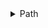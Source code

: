 <!-- ## Path -->

<details>
<summary>
Path
</summary>

Class

*module `build-docs`*

Class not yet documented

### Methods


<details>
<!-- <summary><h2><code>__bytes__</code></h2></summary> -->
<summary>
__bytes__
</summary>
<!-- ### `__bytes__` -->
Method

Return the bytes representation of the path.  This is only


#### Parameters



#### Source

<details>
<summary>View source</summary>

```python


    def __bytes__(self):
        """Return the bytes representation of the path.  This is only
        recommended to use under Unix."""
        return os.fsencode(self)



```

</details>

#### References

None available

</details>


<details>
<!-- <summary><h2><code>__enter__</code></h2></summary> -->
<summary>
__enter__
</summary>
<!-- ### `__enter__` -->
Method

Not yet documented


#### Parameters



#### Source

<details>
<summary>View source</summary>

```python


    def __enter__(self):
        return self



```

</details>

#### References

None available

</details>


<details>
<!-- <summary><h2><code>__eq__</code></h2></summary> -->
<summary>
__eq__
</summary>
<!-- ### `__eq__` -->
Method

Not yet documented


#### Parameters



#### Source

<details>
<summary>View source</summary>

```python


    def __eq__(self, other):
        if not isinstance(other, PurePath):
            return NotImplemented
        return self._cparts == other._cparts and self._flavour is other._flavour



```

</details>

#### References

None available

</details>


<details>
<!-- <summary><h2><code>__exit__</code></h2></summary> -->
<summary>
__exit__
</summary>
<!-- ### `__exit__` -->
Method

Not yet documented


#### Parameters



#### Source

<details>
<summary>View source</summary>

```python


    def __exit__(self, t, v, tb):
        # https://bugs.python.org/issue39682
        # In previous versions of pathlib, this method marked this path as
        # closed; subsequent attempts to perform I/O would raise an IOError.
        # This functionality was never documented, and had the effect of
        # making Path objects mutable, contrary to PEP 428. In Python 3.9 the
        # _closed attribute was removed, and this method made a no-op.
        # This method and __enter__()/__exit__() should be deprecated and
        # removed in the future.
        pass



```

</details>

#### References

None available

</details>


<details>
<!-- <summary><h2><code>__fspath__</code></h2></summary> -->
<summary>
__fspath__
</summary>
<!-- ### `__fspath__` -->
Method

Not yet documented


#### Parameters



#### Source

<details>
<summary>View source</summary>

```python


    def __fspath__(self):
        return str(self)



```

</details>

#### References

None available

</details>


<details>
<!-- <summary><h2><code>__ge__</code></h2></summary> -->
<summary>
__ge__
</summary>
<!-- ### `__ge__` -->
Method

Not yet documented


#### Parameters



#### Source

<details>
<summary>View source</summary>

```python


    def __ge__(self, other):
        if not isinstance(other, PurePath) or self._flavour is not other._flavour:
            return NotImplemented
        return self._cparts >= other._cparts



```

</details>

#### References

None available

</details>


<details>
<!-- <summary><h2><code>__gt__</code></h2></summary> -->
<summary>
__gt__
</summary>
<!-- ### `__gt__` -->
Method

Not yet documented


#### Parameters



#### Source

<details>
<summary>View source</summary>

```python


    def __gt__(self, other):
        if not isinstance(other, PurePath) or self._flavour is not other._flavour:
            return NotImplemented
        return self._cparts > other._cparts



```

</details>

#### References

None available

</details>


<details>
<!-- <summary><h2><code>__hash__</code></h2></summary> -->
<summary>
__hash__
</summary>
<!-- ### `__hash__` -->
Method

Not yet documented


#### Parameters



#### Source

<details>
<summary>View source</summary>

```python


    def __hash__(self):
        try:
            return self._hash
        except AttributeError:
            self._hash = hash(tuple(self._cparts))
            return self._hash



```

</details>

#### References

None available

</details>


<details>
<!-- <summary><h2><code>__le__</code></h2></summary> -->
<summary>
__le__
</summary>
<!-- ### `__le__` -->
Method

Not yet documented


#### Parameters



#### Source

<details>
<summary>View source</summary>

```python


    def __le__(self, other):
        if not isinstance(other, PurePath) or self._flavour is not other._flavour:
            return NotImplemented
        return self._cparts <= other._cparts



```

</details>

#### References

None available

</details>


<details>
<!-- <summary><h2><code>__lt__</code></h2></summary> -->
<summary>
__lt__
</summary>
<!-- ### `__lt__` -->
Method

Not yet documented


#### Parameters



#### Source

<details>
<summary>View source</summary>

```python


    def __lt__(self, other):
        if not isinstance(other, PurePath) or self._flavour is not other._flavour:
            return NotImplemented
        return self._cparts < other._cparts



```

</details>

#### References

None available

</details>


<details>
<!-- <summary><h2><code>__new__</code></h2></summary> -->
<summary>
__new__
</summary>
<!-- ### `__new__` -->
Method

Not yet documented


#### Parameters



#### Source

<details>
<summary>View source</summary>

```python


    def __new__(cls, *args, **kwargs):
        if cls is Path:
            cls = WindowsPath if os.name == 'nt' else PosixPath
        self = cls._from_parts(args, init=False)
        if not self._flavour.is_supported:
            raise NotImplementedError("cannot instantiate %r on your system"
                                      % (cls.__name__,))
        self._init()
        return self



```

</details>

#### References

- [Path._init](#_init)

</details>


<details>
<!-- <summary><h2><code>__reduce__</code></h2></summary> -->
<summary>
__reduce__
</summary>
<!-- ### `__reduce__` -->
Method

Not yet documented


#### Parameters



#### Source

<details>
<summary>View source</summary>

```python


    def __reduce__(self):
        # Using the parts tuple helps share interned path parts
        # when pickling related paths.
        return (self.__class__, tuple(self._parts))



```

</details>

#### References

None available

</details>


<details>
<!-- <summary><h2><code>__repr__</code></h2></summary> -->
<summary>
__repr__
</summary>
<!-- ### `__repr__` -->
Method

Not yet documented


#### Parameters



#### Source

<details>
<summary>View source</summary>

```python


    def __repr__(self):
        return "{}({!r})".format(self.__class__.__name__, self.as_posix())



```

</details>

#### References

- [Path.as_posix](#as_posix)

</details>


<details>
<!-- <summary><h2><code>__rtruediv__</code></h2></summary> -->
<summary>
__rtruediv__
</summary>
<!-- ### `__rtruediv__` -->
Method

Not yet documented


#### Parameters



#### Source

<details>
<summary>View source</summary>

```python


    def __rtruediv__(self, key):
        try:
            return self._from_parts([key] + self._parts)
        except TypeError:
            return NotImplemented



```

</details>

#### References

None available

</details>


<details>
<!-- <summary><h2><code>__str__</code></h2></summary> -->
<summary>
__str__
</summary>
<!-- ### `__str__` -->
Method

Return the string representation of the path, suitable for


#### Parameters



#### Source

<details>
<summary>View source</summary>

```python


    def __str__(self):
        """Return the string representation of the path, suitable for
        passing to system calls."""
        try:
            return self._str
        except AttributeError:
            self._str = self._format_parsed_parts(self._drv, self._root,
                                                  self._parts) or '.'
            return self._str



```

</details>

#### References

None available

</details>


<details>
<!-- <summary><h2><code>__truediv__</code></h2></summary> -->
<summary>
__truediv__
</summary>
<!-- ### `__truediv__` -->
Method

Not yet documented


#### Parameters



#### Source

<details>
<summary>View source</summary>

```python


    def __truediv__(self, key):
        try:
            return self._make_child((key,))
        except TypeError:
            return NotImplemented



```

</details>

#### References

- [Path._make_child](#_make_child)

</details>


<details>
<!-- <summary><h2><code>_init</code></h2></summary> -->
<summary>
_init
</summary>
<!-- ### `_init` -->
Method

Not yet documented


#### Parameters



#### Source

<details>
<summary>View source</summary>

```python


    def _init(self,
              # Private non-constructor arguments
              template=None,
              ):
        if template is not None:
            self._accessor = template._accessor
        else:
            self._accessor = _normal_accessor



```

</details>

#### References

None available

</details>


<details>
<!-- <summary><h2><code>_make_child</code></h2></summary> -->
<summary>
_make_child
</summary>
<!-- ### `_make_child` -->
Method

Not yet documented


#### Parameters



#### Source

<details>
<summary>View source</summary>

```python


    def _make_child(self, args):
        drv, root, parts = self._parse_args(args)
        drv, root, parts = self._flavour.join_parsed_parts(
            self._drv, self._root, self._parts, drv, root, parts)
        return self._from_parsed_parts(drv, root, parts)



```

</details>

#### References

None available

</details>


<details>
<!-- <summary><h2><code>_make_child_relpath</code></h2></summary> -->
<summary>
_make_child_relpath
</summary>
<!-- ### `_make_child_relpath` -->
Method

Not yet documented


#### Parameters



#### Source

<details>
<summary>View source</summary>

```python


    def _make_child_relpath(self, part):
        # This is an optimization used for dir walking.  `part` must be
        # a single part relative to this path.
        parts = self._parts + [part]
        return self._from_parsed_parts(self._drv, self._root, parts)



```

</details>

#### References

None available

</details>


<details>
<!-- <summary><h2><code>_opener</code></h2></summary> -->
<summary>
_opener
</summary>
<!-- ### `_opener` -->
Method

Not yet documented


#### Parameters



#### Source

<details>
<summary>View source</summary>

```python


    def _opener(self, name, flags, mode=0o666):
        # A stub for the opener argument to built-in open()
        return self._accessor.open(self, flags, mode)



```

</details>

#### References

None available

</details>


<details>
<!-- <summary><h2><code>_raw_open</code></h2></summary> -->
<summary>
_raw_open
</summary>
<!-- ### `_raw_open` -->
Method

as os.open() does.


#### Parameters



#### Source

<details>
<summary>View source</summary>

```python


    def _raw_open(self, flags, mode=0o777):
        """
        Open the file pointed by this path and return a file descriptor,
        as os.open() does.
        """
        return self._accessor.open(self, flags, mode)



```

</details>

#### References

None available

</details>


<details>
<!-- <summary><h2><code>absolute</code></h2></summary> -->
<summary>
absolute
</summary>
<!-- ### `absolute` -->
Method

Return an absolute version of this path.  This function works


#### Parameters



#### Source

<details>
<summary>View source</summary>

```python


    def absolute(self):
        """Return an absolute version of this path.  This function works
        even if the path doesn't point to anything.

        No normalization is done, i.e. all '.' and '..' will be kept along.
        Use resolve() to get the canonical path to a file.
        """
        # XXX untested yet!
        if self.is_absolute():
            return self
        # FIXME this must defer to the specific flavour (and, under Windows,
        # use nt._getfullpathname())
        obj = self._from_parts([os.getcwd()] + self._parts, init=False)
        obj._init(template=self)
        return obj



```

</details>

#### References

- [Path.is_absolute](#is_absolute)

</details>


<details>
<!-- <summary><h2><code>as_posix</code></h2></summary> -->
<summary>
as_posix
</summary>
<!-- ### `as_posix` -->
Method

Return the string representation of the path with forward (/)


#### Parameters



#### Source

<details>
<summary>View source</summary>

```python


    def as_posix(self):
        """Return the string representation of the path with forward (/)
        slashes."""
        f = self._flavour
        return str(self).replace(f.sep, '/')



```

</details>

#### References

None available

</details>


<details>
<!-- <summary><h2><code>as_uri</code></h2></summary> -->
<summary>
as_uri
</summary>
<!-- ### `as_uri` -->
Method

Return the path as a 'file' URI.


#### Parameters



#### Source

<details>
<summary>View source</summary>

```python


    def as_uri(self):
        """Return the path as a 'file' URI."""
        if not self.is_absolute():
            raise ValueError("relative path can't be expressed as a file URI")
        return self._flavour.make_uri(self)



```

</details>

#### References

- [Path.is_absolute](#is_absolute)

</details>


<details>
<!-- <summary><h2><code>chmod</code></h2></summary> -->
<summary>
chmod
</summary>
<!-- ### `chmod` -->
Method

Change the permissions of the path, like os.chmod().


#### Parameters



#### Source

<details>
<summary>View source</summary>

```python


    def chmod(self, mode):
        """
        Change the permissions of the path, like os.chmod().
        """
        self._accessor.chmod(self, mode)



```

</details>

#### References

None available

</details>


<details>
<!-- <summary><h2><code>exists</code></h2></summary> -->
<summary>
exists
</summary>
<!-- ### `exists` -->
Method

Whether this path exists.


#### Parameters



#### Source

<details>
<summary>View source</summary>

```python


    def exists(self):
        """
        Whether this path exists.
        """
        try:
            self.stat()
        except OSError as e:
            if not _ignore_error(e):
                raise
            return False
        except ValueError:
            # Non-encodable path
            return False
        return True



```

</details>

#### References

- [Path.stat](#stat)

</details>


<details>
<!-- <summary><h2><code>expanduser</code></h2></summary> -->
<summary>
expanduser
</summary>
<!-- ### `expanduser` -->
Method

Return a new path with expanded ~ and ~user constructs


#### Parameters

##### `(as returned by os.path.expanduser)`





##### ``



- kind, including directories) matching the given relative pattern.

- 

- a drive).

- 

- by the system, if any.

- result for the special paths '.' and '..'.

- 

- new path representing either a subpath (if all arguments are relative

- paths) or a totally different path (if one of the arguments is

- anchored).

- 

- arguments.  If the operation is not possible (because this is not

- a subpath of the other path), raise ValueError.

- 

- directories) matching the given relative pattern, anywhere in

- this subtree.

- 

- (as returned by os.path.samefile()).

- 

- has no suffix, add given suffix.  If the given suffix is an empty

- string, remove the suffix from the path.

- 



#### Source

<details>
<summary>View source</summary>

```python


    def expanduser(self):
        """ Return a new path with expanded ~ and ~user constructs
        (as returned by os.path.expanduser)
        """
        if (not (self._drv or self._root) and
            self._parts and self._parts[0][:1] == '~'):
            homedir = self._flavour.gethomedir(self._parts[0][1:])
            return self._from_parts([homedir] + self._parts[1:])

        return self



```

</details>

#### References

None available

</details>


<details>
<!-- <summary><h2><code>glob</code></h2></summary> -->
<summary>
glob
</summary>
<!-- ### `glob` -->
Method

Iterate over this subtree and yield all existing files (of any


#### Parameters



#### Source

<details>
<summary>View source</summary>

```python


    def glob(self, pattern):
        """Iterate over this subtree and yield all existing files (of any
        kind, including directories) matching the given relative pattern.
        """
        sys.audit("pathlib.Path.glob", self, pattern)
        if not pattern:
            raise ValueError("Unacceptable pattern: {!r}".format(pattern))
        drv, root, pattern_parts = self._flavour.parse_parts((pattern,))
        if drv or root:
            raise NotImplementedError("Non-relative patterns are unsupported")
        selector = _make_selector(tuple(pattern_parts), self._flavour)
        for p in selector.select_from(self):
            yield p



```

</details>

#### References

- [Path.glob](#glob)

</details>


<details>
<!-- <summary><h2><code>group</code></h2></summary> -->
<summary>
group
</summary>
<!-- ### `group` -->
Method

Return the group name of the file gid.


#### Parameters



#### Source

<details>
<summary>View source</summary>

```python


    def group(self):
        """
        Return the group name of the file gid.
        """
        return self._accessor.group(self)



```

</details>

#### References

None available

</details>


<details>
<!-- <summary><h2><code>is_absolute</code></h2></summary> -->
<summary>
is_absolute
</summary>
<!-- ### `is_absolute` -->
Method

True if the path is absolute (has both a root and, if applicable,


#### Parameters



#### Source

<details>
<summary>View source</summary>

```python


    def is_absolute(self):
        """True if the path is absolute (has both a root and, if applicable,
        a drive)."""
        if not self._root:
            return False
        return not self._flavour.has_drv or bool(self._drv)



```

</details>

#### References

None available

</details>


<details>
<!-- <summary><h2><code>is_block_device</code></h2></summary> -->
<summary>
is_block_device
</summary>
<!-- ### `is_block_device` -->
Method

Whether this path is a block device.


#### Parameters



#### Source

<details>
<summary>View source</summary>

```python


    def is_block_device(self):
        """
        Whether this path is a block device.
        """
        try:
            return S_ISBLK(self.stat().st_mode)
        except OSError as e:
            if not _ignore_error(e):
                raise
            # Path doesn't exist or is a broken symlink
            # (see https://bitbucket.org/pitrou/pathlib/issue/12/)
            return False
        except ValueError:
            # Non-encodable path
            return False



```

</details>

#### References

- [Path.stat](#stat)

</details>


<details>
<!-- <summary><h2><code>is_char_device</code></h2></summary> -->
<summary>
is_char_device
</summary>
<!-- ### `is_char_device` -->
Method

Whether this path is a character device.


#### Parameters



#### Source

<details>
<summary>View source</summary>

```python


    def is_char_device(self):
        """
        Whether this path is a character device.
        """
        try:
            return S_ISCHR(self.stat().st_mode)
        except OSError as e:
            if not _ignore_error(e):
                raise
            # Path doesn't exist or is a broken symlink
            # (see https://bitbucket.org/pitrou/pathlib/issue/12/)
            return False
        except ValueError:
            # Non-encodable path
            return False



```

</details>

#### References

- [Path.stat](#stat)

</details>


<details>
<!-- <summary><h2><code>is_dir</code></h2></summary> -->
<summary>
is_dir
</summary>
<!-- ### `is_dir` -->
Method

Whether this path is a directory.


#### Parameters



#### Source

<details>
<summary>View source</summary>

```python


    def is_dir(self):
        """
        Whether this path is a directory.
        """
        try:
            return S_ISDIR(self.stat().st_mode)
        except OSError as e:
            if not _ignore_error(e):
                raise
            # Path doesn't exist or is a broken symlink
            # (see https://bitbucket.org/pitrou/pathlib/issue/12/)
            return False
        except ValueError:
            # Non-encodable path
            return False



```

</details>

#### References

- [Path.stat](#stat)

</details>


<details>
<!-- <summary><h2><code>is_fifo</code></h2></summary> -->
<summary>
is_fifo
</summary>
<!-- ### `is_fifo` -->
Method

Whether this path is a FIFO.


#### Parameters



#### Source

<details>
<summary>View source</summary>

```python


    def is_fifo(self):
        """
        Whether this path is a FIFO.
        """
        try:
            return S_ISFIFO(self.stat().st_mode)
        except OSError as e:
            if not _ignore_error(e):
                raise
            # Path doesn't exist or is a broken symlink
            # (see https://bitbucket.org/pitrou/pathlib/issue/12/)
            return False
        except ValueError:
            # Non-encodable path
            return False



```

</details>

#### References

- [Path.stat](#stat)

</details>


<details>
<!-- <summary><h2><code>is_file</code></h2></summary> -->
<summary>
is_file
</summary>
<!-- ### `is_file` -->
Method

to regular files).


#### Parameters



#### Source

<details>
<summary>View source</summary>

```python


    def is_file(self):
        """
        Whether this path is a regular file (also True for symlinks pointing
        to regular files).
        """
        try:
            return S_ISREG(self.stat().st_mode)
        except OSError as e:
            if not _ignore_error(e):
                raise
            # Path doesn't exist or is a broken symlink
            # (see https://bitbucket.org/pitrou/pathlib/issue/12/)
            return False
        except ValueError:
            # Non-encodable path
            return False



```

</details>

#### References

- [Path.stat](#stat)

</details>


<details>
<!-- <summary><h2><code>is_mount</code></h2></summary> -->
<summary>
is_mount
</summary>
<!-- ### `is_mount` -->
Method

Check if this path is a POSIX mount point


#### Parameters



#### Source

<details>
<summary>View source</summary>

```python


    def is_mount(self):
        """
        Check if this path is a POSIX mount point
        """
        # Need to exist and be a dir
        if not self.exists() or not self.is_dir():
            return False

        try:
            parent_dev = self.parent.stat().st_dev
        except OSError:
            return False

        dev = self.stat().st_dev
        if dev != parent_dev:
            return True
        ino = self.stat().st_ino
        parent_ino = self.parent.stat().st_ino
        return ino == parent_ino



```

</details>

#### References

- [Path.exists](#exists)
- [Path.is_dir](#is_dir)
- [Path.stat](#stat)

</details>


<details>
<!-- <summary><h2><code>is_relative_to</code></h2></summary> -->
<summary>
is_relative_to
</summary>
<!-- ### `is_relative_to` -->
Method

Return True if the path is relative to another path or False.


#### Parameters



#### Source

<details>
<summary>View source</summary>

```python


    def is_relative_to(self, *other):
        """Return True if the path is relative to another path or False.
        """
        try:
            self.relative_to(*other)
            return True
        except ValueError:
            return False



```

</details>

#### References

- [Path.relative_to](#relative_to)

</details>


<details>
<!-- <summary><h2><code>is_reserved</code></h2></summary> -->
<summary>
is_reserved
</summary>
<!-- ### `is_reserved` -->
Method

Return True if the path contains one of the special names reserved


#### Parameters



#### Source

<details>
<summary>View source</summary>

```python


    def is_reserved(self):
        """Return True if the path contains one of the special names reserved
        by the system, if any."""
        return self._flavour.is_reserved(self._parts)



```

</details>

#### References

None available

</details>


<details>
<!-- <summary><h2><code>is_socket</code></h2></summary> -->
<summary>
is_socket
</summary>
<!-- ### `is_socket` -->
Method

Whether this path is a socket.


#### Parameters



#### Source

<details>
<summary>View source</summary>

```python


    def is_socket(self):
        """
        Whether this path is a socket.
        """
        try:
            return S_ISSOCK(self.stat().st_mode)
        except OSError as e:
            if not _ignore_error(e):
                raise
            # Path doesn't exist or is a broken symlink
            # (see https://bitbucket.org/pitrou/pathlib/issue/12/)
            return False
        except ValueError:
            # Non-encodable path
            return False



```

</details>

#### References

- [Path.stat](#stat)

</details>


<details>
<!-- <summary><h2><code>is_symlink</code></h2></summary> -->
<summary>
is_symlink
</summary>
<!-- ### `is_symlink` -->
Method

Whether this path is a symbolic link.


#### Parameters



#### Source

<details>
<summary>View source</summary>

```python


    def is_symlink(self):
        """
        Whether this path is a symbolic link.
        """
        try:
            return S_ISLNK(self.lstat().st_mode)
        except OSError as e:
            if not _ignore_error(e):
                raise
            # Path doesn't exist
            return False
        except ValueError:
            # Non-encodable path
            return False



```

</details>

#### References

- [Path.lstat](#lstat)

</details>


<details>
<!-- <summary><h2><code>iterdir</code></h2></summary> -->
<summary>
iterdir
</summary>
<!-- ### `iterdir` -->
Method

Iterate over the files in this directory.  Does not yield any


#### Parameters



#### Source

<details>
<summary>View source</summary>

```python


    def iterdir(self):
        """Iterate over the files in this directory.  Does not yield any
        result for the special paths '.' and '..'.
        """
        for name in self._accessor.listdir(self):
            if name in {'.', '..'}:
                # Yielding a path object for these makes little sense
                continue
            yield self._make_child_relpath(name)



```

</details>

#### References

- [Path._make_child](#_make_child)
- [Path._make_child_relpath](#_make_child_relpath)

</details>


<details>
<!-- <summary><h2><code>joinpath</code></h2></summary> -->
<summary>
joinpath
</summary>
<!-- ### `joinpath` -->
Method

Combine this path with one or several arguments, and return a


#### Parameters



#### Source

<details>
<summary>View source</summary>

```python


    def joinpath(self, *args):
        """Combine this path with one or several arguments, and return a
        new path representing either a subpath (if all arguments are relative
        paths) or a totally different path (if one of the arguments is
        anchored).
        """
        return self._make_child(args)



```

</details>

#### References

- [Path._make_child](#_make_child)

</details>


<details>
<!-- <summary><h2><code>lchmod</code></h2></summary> -->
<summary>
lchmod
</summary>
<!-- ### `lchmod` -->
Method

permissions are changed, rather than its target's.


#### Parameters



#### Source

<details>
<summary>View source</summary>

```python


    def lchmod(self, mode):
        """
        Like chmod(), except if the path points to a symlink, the symlink's
        permissions are changed, rather than its target's.
        """
        self._accessor.lchmod(self, mode)



```

</details>

#### References

None available

</details>


<details>
<!-- <summary><h2><code>link_to</code></h2></summary> -->
<summary>
link_to
</summary>
<!-- ### `link_to` -->
Method

Create a hard link pointing to a path named target.


#### Parameters



#### Source

<details>
<summary>View source</summary>

```python


    def link_to(self, target):
        """
        Create a hard link pointing to a path named target.
        """
        self._accessor.link_to(self, target)



```

</details>

#### References

None available

</details>


<details>
<!-- <summary><h2><code>lstat</code></h2></summary> -->
<summary>
lstat
</summary>
<!-- ### `lstat` -->
Method

status information is returned, rather than its target's.


#### Parameters



#### Source

<details>
<summary>View source</summary>

```python


    def lstat(self):
        """
        Like stat(), except if the path points to a symlink, the symlink's
        status information is returned, rather than its target's.
        """
        return self._accessor.lstat(self)



```

</details>

#### References

None available

</details>


<details>
<!-- <summary><h2><code>match</code></h2></summary> -->
<summary>
match
</summary>
<!-- ### `match` -->
Method

Return True if this path matches the given pattern.


#### Parameters



#### Source

<details>
<summary>View source</summary>

```python


    def match(self, path_pattern):
        """
        Return True if this path matches the given pattern.
        """
        cf = self._flavour.casefold
        path_pattern = cf(path_pattern)
        drv, root, pat_parts = self._flavour.parse_parts((path_pattern,))
        if not pat_parts:
            raise ValueError("empty pattern")
        if drv and drv != cf(self._drv):
            return False
        if root and root != cf(self._root):
            return False
        parts = self._cparts
        if drv or root:
            if len(pat_parts) != len(parts):
                return False
            pat_parts = pat_parts[1:]
        elif len(pat_parts) > len(parts):
            return False
        for part, pat in zip(reversed(parts), reversed(pat_parts)):
            if not fnmatch.fnmatchcase(part, pat):
                return False
        return True



```

</details>

#### References

None available

</details>


<details>
<!-- <summary><h2><code>mkdir</code></h2></summary> -->
<summary>
mkdir
</summary>
<!-- ### `mkdir` -->
Method

Create a new directory at this given path.


#### Parameters



#### Source

<details>
<summary>View source</summary>

```python


    def mkdir(self, mode=0o777, parents=False, exist_ok=False):
        """
        Create a new directory at this given path.
        """
        try:
            self._accessor.mkdir(self, mode)
        except FileNotFoundError:
            if not parents or self.parent == self:
                raise
            self.parent.mkdir(parents=True, exist_ok=True)
            self.mkdir(mode, parents=False, exist_ok=exist_ok)
        except OSError:
            # Cannot rely on checking for EEXIST, since the operating system
            # could give priority to other errors like EACCES or EROFS
            if not exist_ok or not self.is_dir():
                raise



```

</details>

#### References

- [Path.is_dir](#is_dir)
- [Path.mkdir](#mkdir)

</details>


<details>
<!-- <summary><h2><code>open</code></h2></summary> -->
<summary>
open
</summary>
<!-- ### `open` -->
Method

the built-in open() function does.


#### Parameters



#### Source

<details>
<summary>View source</summary>

```python


    def open(self, mode='r', buffering=-1, encoding=None,
             errors=None, newline=None):
        """
        Open the file pointed by this path and return a file object, as
        the built-in open() function does.
        """
        return io.open(self, mode, buffering, encoding, errors, newline,
                       opener=self._opener)



```

</details>

#### References

- [Path._opener](#_opener)

</details>


<details>
<!-- <summary><h2><code>owner</code></h2></summary> -->
<summary>
owner
</summary>
<!-- ### `owner` -->
Method

Return the login name of the file owner.


#### Parameters



#### Source

<details>
<summary>View source</summary>

```python


    def owner(self):
        """
        Return the login name of the file owner.
        """
        return self._accessor.owner(self)



```

</details>

#### References

None available

</details>


<details>
<!-- <summary><h2><code>read_bytes</code></h2></summary> -->
<summary>
read_bytes
</summary>
<!-- ### `read_bytes` -->
Method

Open the file in bytes mode, read it, and close the file.


#### Parameters



#### Source

<details>
<summary>View source</summary>

```python


    def read_bytes(self):
        """
        Open the file in bytes mode, read it, and close the file.
        """
        with self.open(mode='rb') as f:
            return f.read()



```

</details>

#### References

- [Path.open](#open)

</details>


<details>
<!-- <summary><h2><code>read_text</code></h2></summary> -->
<summary>
read_text
</summary>
<!-- ### `read_text` -->
Method

Open the file in text mode, read it, and close the file.


#### Parameters



#### Source

<details>
<summary>View source</summary>

```python


    def read_text(self, encoding=None, errors=None):
        """
        Open the file in text mode, read it, and close the file.
        """
        with self.open(mode='r', encoding=encoding, errors=errors) as f:
            return f.read()



```

</details>

#### References

- [Path.open](#open)

</details>


<details>
<!-- <summary><h2><code>readlink</code></h2></summary> -->
<summary>
readlink
</summary>
<!-- ### `readlink` -->
Method

Return the path to which the symbolic link points.


#### Parameters



#### Source

<details>
<summary>View source</summary>

```python


    def readlink(self):
        """
        Return the path to which the symbolic link points.
        """
        path = self._accessor.readlink(self)
        obj = self._from_parts((path,), init=False)
        obj._init(template=self)
        return obj



```

</details>

#### References

None available

</details>


<details>
<!-- <summary><h2><code>relative_to</code></h2></summary> -->
<summary>
relative_to
</summary>
<!-- ### `relative_to` -->
Method

Return the relative path to another path identified by the passed


#### Parameters



#### Source

<details>
<summary>View source</summary>

```python


    def relative_to(self, *other):
        """Return the relative path to another path identified by the passed
        arguments.  If the operation is not possible (because this is not
        a subpath of the other path), raise ValueError.
        """
        # For the purpose of this method, drive and root are considered
        # separate parts, i.e.:
        #   Path('c:/').relative_to('c:')  gives Path('/')
        #   Path('c:/').relative_to('/')   raise ValueError
        if not other:
            raise TypeError("need at least one argument")
        parts = self._parts
        drv = self._drv
        root = self._root
        if root:
            abs_parts = [drv, root] + parts[1:]
        else:
            abs_parts = parts
        to_drv, to_root, to_parts = self._parse_args(other)
        if to_root:
            to_abs_parts = [to_drv, to_root] + to_parts[1:]
        else:
            to_abs_parts = to_parts
        n = len(to_abs_parts)
        cf = self._flavour.casefold_parts
        if (root or drv) if n == 0 else cf(abs_parts[:n]) != cf(to_abs_parts):
            formatted = self._format_parsed_parts(to_drv, to_root, to_parts)
            raise ValueError("{!r} is not in the subpath of {!r}"
                    " OR one path is relative and the other is absolute."
                             .format(str(self), str(formatted)))
        return self._from_parsed_parts('', root if n == 1 else '',
                                       abs_parts[n:])



```

</details>

#### References

None available

</details>


<details>
<!-- <summary><h2><code>rename</code></h2></summary> -->
<summary>
rename
</summary>
<!-- ### `rename` -->
Method

directory of the Path object.


#### Parameters

##### `Returns the new Path instance pointing to the target path.`

{parameter_info}




#### Source

<details>
<summary>View source</summary>

```python


    def rename(self, target):
        """
        Rename this path to the target path.

        The target path may be absolute or relative. Relative paths are
        interpreted relative to the current working directory, *not* the
        directory of the Path object.

        Returns the new Path instance pointing to the target path.
        """
        self._accessor.rename(self, target)
        return self.__class__(target)



```

</details>

#### References

None available

</details>


<details>
<!-- <summary><h2><code>replace</code></h2></summary> -->
<summary>
replace
</summary>
<!-- ### `replace` -->
Method

directory of the Path object.


#### Parameters

##### `Returns the new Path instance pointing to the target path.`

{parameter_info}




#### Source

<details>
<summary>View source</summary>

```python


    def replace(self, target):
        """
        Rename this path to the target path, overwriting if that path exists.

        The target path may be absolute or relative. Relative paths are
        interpreted relative to the current working directory, *not* the
        directory of the Path object.

        Returns the new Path instance pointing to the target path.
        """
        self._accessor.replace(self, target)
        return self.__class__(target)



```

</details>

#### References

None available

</details>


<details>
<!-- <summary><h2><code>resolve</code></h2></summary> -->
<summary>
resolve
</summary>
<!-- ### `resolve` -->
Method

Windows).


#### Parameters



#### Source

<details>
<summary>View source</summary>

```python


    def resolve(self, strict=False):
        """
        Make the path absolute, resolving all symlinks on the way and also
        normalizing it (for example turning slashes into backslashes under
        Windows).
        """
        s = self._flavour.resolve(self, strict=strict)
        if s is None:
            # No symlink resolution => for consistency, raise an error if
            # the path doesn't exist or is forbidden
            self.stat()
            s = str(self.absolute())
        # Now we have no symlinks in the path, it's safe to normalize it.
        normed = self._flavour.pathmod.normpath(s)
        obj = self._from_parts((normed,), init=False)
        obj._init(template=self)
        return obj



```

</details>

#### References

- [Path.absolute](#absolute)
- [Path.stat](#stat)

</details>


<details>
<!-- <summary><h2><code>rglob</code></h2></summary> -->
<summary>
rglob
</summary>
<!-- ### `rglob` -->
Method

Recursively yield all existing files (of any kind, including


#### Parameters



#### Source

<details>
<summary>View source</summary>

```python


    def rglob(self, pattern):
        """Recursively yield all existing files (of any kind, including
        directories) matching the given relative pattern, anywhere in
        this subtree.
        """
        sys.audit("pathlib.Path.rglob", self, pattern)
        drv, root, pattern_parts = self._flavour.parse_parts((pattern,))
        if drv or root:
            raise NotImplementedError("Non-relative patterns are unsupported")
        selector = _make_selector(("**",) + tuple(pattern_parts), self._flavour)
        for p in selector.select_from(self):
            yield p



```

</details>

#### References

- [Path.rglob](#rglob)

</details>


<details>
<!-- <summary><h2><code>rmdir</code></h2></summary> -->
<summary>
rmdir
</summary>
<!-- ### `rmdir` -->
Method

Remove this directory.  The directory must be empty.


#### Parameters



#### Source

<details>
<summary>View source</summary>

```python


    def rmdir(self):
        """
        Remove this directory.  The directory must be empty.
        """
        self._accessor.rmdir(self)



```

</details>

#### References

None available

</details>


<details>
<!-- <summary><h2><code>samefile</code></h2></summary> -->
<summary>
samefile
</summary>
<!-- ### `samefile` -->
Method

Return whether other_path is the same or not as this file


#### Parameters



#### Source

<details>
<summary>View source</summary>

```python


    def samefile(self, other_path):
        """Return whether other_path is the same or not as this file
        (as returned by os.path.samefile()).
        """
        st = self.stat()
        try:
            other_st = other_path.stat()
        except AttributeError:
            other_st = self._accessor.stat(other_path)
        return os.path.samestat(st, other_st)



```

</details>

#### References

- [Path.stat](#stat)

</details>


<details>
<!-- <summary><h2><code>stat</code></h2></summary> -->
<summary>
stat
</summary>
<!-- ### `stat` -->
Method

os.stat() does.


#### Parameters



#### Source

<details>
<summary>View source</summary>

```python


    def stat(self):
        """
        Return the result of the stat() system call on this path, like
        os.stat() does.
        """
        return self._accessor.stat(self)



```

</details>

#### References

None available

</details>


<details>
<!-- <summary><h2><code>symlink_to</code></h2></summary> -->
<summary>
symlink_to
</summary>
<!-- ### `symlink_to` -->
Method

Note the order of arguments (self, target) is the reverse of os.symlink's.


#### Parameters



#### Source

<details>
<summary>View source</summary>

```python


    def symlink_to(self, target, target_is_directory=False):
        """
        Make this path a symlink pointing to the given path.
        Note the order of arguments (self, target) is the reverse of os.symlink's.
        """
        self._accessor.symlink(target, self, target_is_directory)



```

</details>

#### References

None available

</details>


<details>
<!-- <summary><h2><code>touch</code></h2></summary> -->
<summary>
touch
</summary>
<!-- ### `touch` -->
Method

Create this file with the given access mode, if it doesn't exist.


#### Parameters



#### Source

<details>
<summary>View source</summary>

```python


    def touch(self, mode=0o666, exist_ok=True):
        """
        Create this file with the given access mode, if it doesn't exist.
        """
        if exist_ok:
            # First try to bump modification time
            # Implementation note: GNU touch uses the UTIME_NOW option of
            # the utimensat() / futimens() functions.
            try:
                self._accessor.utime(self, None)
            except OSError:
                # Avoid exception chaining
                pass
            else:
                return
        flags = os.O_CREAT | os.O_WRONLY
        if not exist_ok:
            flags |= os.O_EXCL
        fd = self._raw_open(flags, mode)
        os.close(fd)



```

</details>

#### References

- [Path._raw_open](#_raw_open)

</details>


<details>
<!-- <summary><h2><code>unlink</code></h2></summary> -->
<summary>
unlink
</summary>
<!-- ### `unlink` -->
Method

If the path is a directory, use rmdir() instead.


#### Parameters



#### Source

<details>
<summary>View source</summary>

```python


    def unlink(self, missing_ok=False):
        """
        Remove this file or link.
        If the path is a directory, use rmdir() instead.
        """
        try:
            self._accessor.unlink(self)
        except FileNotFoundError:
            if not missing_ok:
                raise



```

</details>

#### References

None available

</details>


<details>
<!-- <summary><h2><code>with_name</code></h2></summary> -->
<summary>
with_name
</summary>
<!-- ### `with_name` -->
Method

Return a new path with the file name changed.


#### Parameters



#### Source

<details>
<summary>View source</summary>

```python


    def with_name(self, name):
        """Return a new path with the file name changed."""
        if not self.name:
            raise ValueError("%r has an empty name" % (self,))
        drv, root, parts = self._flavour.parse_parts((name,))
        if (not name or name[-1] in [self._flavour.sep, self._flavour.altsep]
            or drv or root or len(parts) != 1):
            raise ValueError("Invalid name %r" % (name))
        return self._from_parsed_parts(self._drv, self._root,
                                       self._parts[:-1] + [name])



```

</details>

#### References

None available

</details>


<details>
<!-- <summary><h2><code>with_stem</code></h2></summary> -->
<summary>
with_stem
</summary>
<!-- ### `with_stem` -->
Method

Return a new path with the stem changed.


#### Parameters



#### Source

<details>
<summary>View source</summary>

```python


    def with_stem(self, stem):
        """Return a new path with the stem changed."""
        return self.with_name(stem + self.suffix)



```

</details>

#### References

- [Path.with_name](#with_name)

</details>


<details>
<!-- <summary><h2><code>with_suffix</code></h2></summary> -->
<summary>
with_suffix
</summary>
<!-- ### `with_suffix` -->
Method

Return a new path with the file suffix changed.  If the path


#### Parameters



#### Source

<details>
<summary>View source</summary>

```python


    def with_suffix(self, suffix):
        """Return a new path with the file suffix changed.  If the path
        has no suffix, add given suffix.  If the given suffix is an empty
        string, remove the suffix from the path.
        """
        f = self._flavour
        if f.sep in suffix or f.altsep and f.altsep in suffix:
            raise ValueError("Invalid suffix %r" % (suffix,))
        if suffix and not suffix.startswith('.') or suffix == '.':
            raise ValueError("Invalid suffix %r" % (suffix))
        name = self.name
        if not name:
            raise ValueError("%r has an empty name" % (self,))
        old_suffix = self.suffix
        if not old_suffix:
            name = name + suffix
        else:
            name = name[:-len(old_suffix)] + suffix
        return self._from_parsed_parts(self._drv, self._root,
                                       self._parts[:-1] + [name])



```

</details>

#### References

None available

</details>


<details>
<!-- <summary><h2><code>write_bytes</code></h2></summary> -->
<summary>
write_bytes
</summary>
<!-- ### `write_bytes` -->
Method

Open the file in bytes mode, write to it, and close the file.


#### Parameters



#### Source

<details>
<summary>View source</summary>

```python


    def write_bytes(self, data):
        """
        Open the file in bytes mode, write to it, and close the file.
        """
        # type-check for the buffer interface before truncating the file
        view = memoryview(data)
        with self.open(mode='wb') as f:
            return f.write(view)



```

</details>

#### References

- [Path.open](#open)

</details>


<details>
<!-- <summary><h2><code>write_text</code></h2></summary> -->
<summary>
write_text
</summary>
<!-- ### `write_text` -->
Method

Open the file in text mode, write to it, and close the file.


#### Parameters



#### Source

<details>
<summary>View source</summary>

```python


    def write_text(self, data, encoding=None, errors=None):
        """
        Open the file in text mode, write to it, and close the file.
        """
        if not isinstance(data, str):
            raise TypeError('data must be str, not %s' %
                            data.__class__.__name__)
        with self.open(mode='w', encoding=encoding, errors=errors) as f:
            return f.write(data)



```

</details>

#### References

- [Path.open](#open)

</details>


Docs built at 2021-06-16 05:07:07.575726

<details>
<summary>View source</summary>

```python

class Path(PurePath):
    """PurePath subclass that can make system calls.

    Path represents a filesystem path but unlike PurePath, also offers
    methods to do system calls on path objects. Depending on your system,
    instantiating a Path will return either a PosixPath or a WindowsPath
    object. You can also instantiate a PosixPath or WindowsPath directly,
    but cannot instantiate a WindowsPath on a POSIX system or vice versa.
    """
    __slots__ = (
        '_accessor',
    )

    def __new__(cls, *args, **kwargs):
        if cls is Path:
            cls = WindowsPath if os.name == 'nt' else PosixPath
        self = cls._from_parts(args, init=False)
        if not self._flavour.is_supported:
            raise NotImplementedError("cannot instantiate %r on your system"
                                      % (cls.__name__,))
        self._init()
        return self

    def _init(self,
              # Private non-constructor arguments
              template=None,
              ):
        if template is not None:
            self._accessor = template._accessor
        else:
            self._accessor = _normal_accessor

    def _make_child_relpath(self, part):
        # This is an optimization used for dir walking.  `part` must be
        # a single part relative to this path.
        parts = self._parts + [part]
        return self._from_parsed_parts(self._drv, self._root, parts)

    def __enter__(self):
        return self

    def __exit__(self, t, v, tb):
        # https://bugs.python.org/issue39682
        # In previous versions of pathlib, this method marked this path as
        # closed; subsequent attempts to perform I/O would raise an IOError.
        # This functionality was never documented, and had the effect of
        # making Path objects mutable, contrary to PEP 428. In Python 3.9 the
        # _closed attribute was removed, and this method made a no-op.
        # This method and __enter__()/__exit__() should be deprecated and
        # removed in the future.
        pass

    def _opener(self, name, flags, mode=0o666):
        # A stub for the opener argument to built-in open()
        return self._accessor.open(self, flags, mode)

    def _raw_open(self, flags, mode=0o777):
        """
        Open the file pointed by this path and return a file descriptor,
        as os.open() does.
        """
        return self._accessor.open(self, flags, mode)

    # Public API

    @classmethod
    def cwd(cls):
        """Return a new path pointing to the current working directory
        (as returned by os.getcwd()).
        """
        return cls(os.getcwd())

    @classmethod
    def home(cls):
        """Return a new path pointing to the user's home directory (as
        returned by os.path.expanduser('~')).
        """
        return cls(cls()._flavour.gethomedir(None))

    def samefile(self, other_path):
        """Return whether other_path is the same or not as this file
        (as returned by os.path.samefile()).
        """
        st = self.stat()
        try:
            other_st = other_path.stat()
        except AttributeError:
            other_st = self._accessor.stat(other_path)
        return os.path.samestat(st, other_st)

    def iterdir(self):
        """Iterate over the files in this directory.  Does not yield any
        result for the special paths '.' and '..'.
        """
        for name in self._accessor.listdir(self):
            if name in {'.', '..'}:
                # Yielding a path object for these makes little sense
                continue
            yield self._make_child_relpath(name)

    def glob(self, pattern):
        """Iterate over this subtree and yield all existing files (of any
        kind, including directories) matching the given relative pattern.
        """
        sys.audit("pathlib.Path.glob", self, pattern)
        if not pattern:
            raise ValueError("Unacceptable pattern: {!r}".format(pattern))
        drv, root, pattern_parts = self._flavour.parse_parts((pattern,))
        if drv or root:
            raise NotImplementedError("Non-relative patterns are unsupported")
        selector = _make_selector(tuple(pattern_parts), self._flavour)
        for p in selector.select_from(self):
            yield p

    def rglob(self, pattern):
        """Recursively yield all existing files (of any kind, including
        directories) matching the given relative pattern, anywhere in
        this subtree.
        """
        sys.audit("pathlib.Path.rglob", self, pattern)
        drv, root, pattern_parts = self._flavour.parse_parts((pattern,))
        if drv or root:
            raise NotImplementedError("Non-relative patterns are unsupported")
        selector = _make_selector(("**",) + tuple(pattern_parts), self._flavour)
        for p in selector.select_from(self):
            yield p

    def absolute(self):
        """Return an absolute version of this path.  This function works
        even if the path doesn't point to anything.

        No normalization is done, i.e. all '.' and '..' will be kept along.
        Use resolve() to get the canonical path to a file.
        """
        # XXX untested yet!
        if self.is_absolute():
            return self
        # FIXME this must defer to the specific flavour (and, under Windows,
        # use nt._getfullpathname())
        obj = self._from_parts([os.getcwd()] + self._parts, init=False)
        obj._init(template=self)
        return obj

    def resolve(self, strict=False):
        """
        Make the path absolute, resolving all symlinks on the way and also
        normalizing it (for example turning slashes into backslashes under
        Windows).
        """
        s = self._flavour.resolve(self, strict=strict)
        if s is None:
            # No symlink resolution => for consistency, raise an error if
            # the path doesn't exist or is forbidden
            self.stat()
            s = str(self.absolute())
        # Now we have no symlinks in the path, it's safe to normalize it.
        normed = self._flavour.pathmod.normpath(s)
        obj = self._from_parts((normed,), init=False)
        obj._init(template=self)
        return obj

    def stat(self):
        """
        Return the result of the stat() system call on this path, like
        os.stat() does.
        """
        return self._accessor.stat(self)

    def owner(self):
        """
        Return the login name of the file owner.
        """
        return self._accessor.owner(self)

    def group(self):
        """
        Return the group name of the file gid.
        """
        return self._accessor.group(self)

    def open(self, mode='r', buffering=-1, encoding=None,
             errors=None, newline=None):
        """
        Open the file pointed by this path and return a file object, as
        the built-in open() function does.
        """
        return io.open(self, mode, buffering, encoding, errors, newline,
                       opener=self._opener)

    def read_bytes(self):
        """
        Open the file in bytes mode, read it, and close the file.
        """
        with self.open(mode='rb') as f:
            return f.read()

    def read_text(self, encoding=None, errors=None):
        """
        Open the file in text mode, read it, and close the file.
        """
        with self.open(mode='r', encoding=encoding, errors=errors) as f:
            return f.read()

    def write_bytes(self, data):
        """
        Open the file in bytes mode, write to it, and close the file.
        """
        # type-check for the buffer interface before truncating the file
        view = memoryview(data)
        with self.open(mode='wb') as f:
            return f.write(view)

    def write_text(self, data, encoding=None, errors=None):
        """
        Open the file in text mode, write to it, and close the file.
        """
        if not isinstance(data, str):
            raise TypeError('data must be str, not %s' %
                            data.__class__.__name__)
        with self.open(mode='w', encoding=encoding, errors=errors) as f:
            return f.write(data)

    def readlink(self):
        """
        Return the path to which the symbolic link points.
        """
        path = self._accessor.readlink(self)
        obj = self._from_parts((path,), init=False)
        obj._init(template=self)
        return obj

    def touch(self, mode=0o666, exist_ok=True):
        """
        Create this file with the given access mode, if it doesn't exist.
        """
        if exist_ok:
            # First try to bump modification time
            # Implementation note: GNU touch uses the UTIME_NOW option of
            # the utimensat() / futimens() functions.
            try:
                self._accessor.utime(self, None)
            except OSError:
                # Avoid exception chaining
                pass
            else:
                return
        flags = os.O_CREAT | os.O_WRONLY
        if not exist_ok:
            flags |= os.O_EXCL
        fd = self._raw_open(flags, mode)
        os.close(fd)

    def mkdir(self, mode=0o777, parents=False, exist_ok=False):
        """
        Create a new directory at this given path.
        """
        try:
            self._accessor.mkdir(self, mode)
        except FileNotFoundError:
            if not parents or self.parent == self:
                raise
            self.parent.mkdir(parents=True, exist_ok=True)
            self.mkdir(mode, parents=False, exist_ok=exist_ok)
        except OSError:
            # Cannot rely on checking for EEXIST, since the operating system
            # could give priority to other errors like EACCES or EROFS
            if not exist_ok or not self.is_dir():
                raise

    def chmod(self, mode):
        """
        Change the permissions of the path, like os.chmod().
        """
        self._accessor.chmod(self, mode)

    def lchmod(self, mode):
        """
        Like chmod(), except if the path points to a symlink, the symlink's
        permissions are changed, rather than its target's.
        """
        self._accessor.lchmod(self, mode)

    def unlink(self, missing_ok=False):
        """
        Remove this file or link.
        If the path is a directory, use rmdir() instead.
        """
        try:
            self._accessor.unlink(self)
        except FileNotFoundError:
            if not missing_ok:
                raise

    def rmdir(self):
        """
        Remove this directory.  The directory must be empty.
        """
        self._accessor.rmdir(self)

    def lstat(self):
        """
        Like stat(), except if the path points to a symlink, the symlink's
        status information is returned, rather than its target's.
        """
        return self._accessor.lstat(self)

    def link_to(self, target):
        """
        Create a hard link pointing to a path named target.
        """
        self._accessor.link_to(self, target)

    def rename(self, target):
        """
        Rename this path to the target path.

        The target path may be absolute or relative. Relative paths are
        interpreted relative to the current working directory, *not* the
        directory of the Path object.

        Returns the new Path instance pointing to the target path.
        """
        self._accessor.rename(self, target)
        return self.__class__(target)

    def replace(self, target):
        """
        Rename this path to the target path, overwriting if that path exists.

        The target path may be absolute or relative. Relative paths are
        interpreted relative to the current working directory, *not* the
        directory of the Path object.

        Returns the new Path instance pointing to the target path.
        """
        self._accessor.replace(self, target)
        return self.__class__(target)

    def symlink_to(self, target, target_is_directory=False):
        """
        Make this path a symlink pointing to the given path.
        Note the order of arguments (self, target) is the reverse of os.symlink's.
        """
        self._accessor.symlink(target, self, target_is_directory)

    # Convenience functions for querying the stat results

    def exists(self):
        """
        Whether this path exists.
        """
        try:
            self.stat()
        except OSError as e:
            if not _ignore_error(e):
                raise
            return False
        except ValueError:
            # Non-encodable path
            return False
        return True

    def is_dir(self):
        """
        Whether this path is a directory.
        """
        try:
            return S_ISDIR(self.stat().st_mode)
        except OSError as e:
            if not _ignore_error(e):
                raise
            # Path doesn't exist or is a broken symlink
            # (see https://bitbucket.org/pitrou/pathlib/issue/12/)
            return False
        except ValueError:
            # Non-encodable path
            return False

    def is_file(self):
        """
        Whether this path is a regular file (also True for symlinks pointing
        to regular files).
        """
        try:
            return S_ISREG(self.stat().st_mode)
        except OSError as e:
            if not _ignore_error(e):
                raise
            # Path doesn't exist or is a broken symlink
            # (see https://bitbucket.org/pitrou/pathlib/issue/12/)
            return False
        except ValueError:
            # Non-encodable path
            return False

    def is_mount(self):
        """
        Check if this path is a POSIX mount point
        """
        # Need to exist and be a dir
        if not self.exists() or not self.is_dir():
            return False

        try:
            parent_dev = self.parent.stat().st_dev
        except OSError:
            return False

        dev = self.stat().st_dev
        if dev != parent_dev:
            return True
        ino = self.stat().st_ino
        parent_ino = self.parent.stat().st_ino
        return ino == parent_ino

    def is_symlink(self):
        """
        Whether this path is a symbolic link.
        """
        try:
            return S_ISLNK(self.lstat().st_mode)
        except OSError as e:
            if not _ignore_error(e):
                raise
            # Path doesn't exist
            return False
        except ValueError:
            # Non-encodable path
            return False

    def is_block_device(self):
        """
        Whether this path is a block device.
        """
        try:
            return S_ISBLK(self.stat().st_mode)
        except OSError as e:
            if not _ignore_error(e):
                raise
            # Path doesn't exist or is a broken symlink
            # (see https://bitbucket.org/pitrou/pathlib/issue/12/)
            return False
        except ValueError:
            # Non-encodable path
            return False

    def is_char_device(self):
        """
        Whether this path is a character device.
        """
        try:
            return S_ISCHR(self.stat().st_mode)
        except OSError as e:
            if not _ignore_error(e):
                raise
            # Path doesn't exist or is a broken symlink
            # (see https://bitbucket.org/pitrou/pathlib/issue/12/)
            return False
        except ValueError:
            # Non-encodable path
            return False

    def is_fifo(self):
        """
        Whether this path is a FIFO.
        """
        try:
            return S_ISFIFO(self.stat().st_mode)
        except OSError as e:
            if not _ignore_error(e):
                raise
            # Path doesn't exist or is a broken symlink
            # (see https://bitbucket.org/pitrou/pathlib/issue/12/)
            return False
        except ValueError:
            # Non-encodable path
            return False

    def is_socket(self):
        """
        Whether this path is a socket.
        """
        try:
            return S_ISSOCK(self.stat().st_mode)
        except OSError as e:
            if not _ignore_error(e):
                raise
            # Path doesn't exist or is a broken symlink
            # (see https://bitbucket.org/pitrou/pathlib/issue/12/)
            return False
        except ValueError:
            # Non-encodable path
            return False

    def expanduser(self):
        """ Return a new path with expanded ~ and ~user constructs
        (as returned by os.path.expanduser)
        """
        if (not (self._drv or self._root) and
            self._parts and self._parts[0][:1] == '~'):
            homedir = self._flavour.gethomedir(self._parts[0][1:])
            return self._from_parts([homedir] + self._parts[1:])

        return self


```
</details>

</details>
